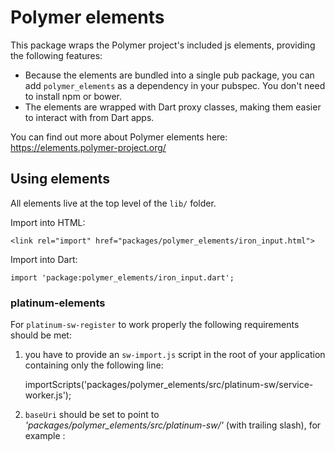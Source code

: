 # Polymer elements

This package wraps the Polymer project's included js elements, providing the
following features:

 * Because the elements are bundled into a single pub package, you can add
   `polymer_elements` as a dependency in your pubspec. You don't need to
   install npm or bower.
 * The elements are wrapped with Dart proxy classes, making them easier to
   interact with from Dart apps.
   
You can find out more about Polymer elements here:
https://elements.polymer-project.org/


## Using elements

All elements live at the top level of the `lib/` folder.

Import into HTML:

    <link rel="import" href="packages/polymer_elements/iron_input.html">

Import into Dart:

    import 'package:polymer_elements/iron_input.dart';

### platinum-elements

For `platinum-sw-register` to work properly the following requirements should be met:

 1. you have to provide an `sw-import.js`
   script in the root of your application containing only the following line:


    importScripts('packages/polymer_elements/src/platinum-sw/service-worker.js');

 2. `baseUri` should be set to point to *'packages/polymer_elements/src/platinum-sw/'* (with trailing slash), for example :


    <platinum-sw-register base-uri='packages/polymer_elements/src/platinum-sw/'>
     <platinum-sw-cache></platinum-sw-cache>
    </platinum-sw-register>


